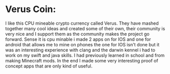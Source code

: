 # Verus Coin:
I like this CPU mineable crypto currency called Verus.
They have mashed together many cool ideas and created some of their own, their community is very nice and I support them as the community makes the project go forward. Sense it is cpu minable i made 2 apps on for IOS and one for android that allows me to mine on phones the one for IOS isn't done but it was an interesting experience with clang  and the darwin kennel i had to work on my swift and java skills. I had previously learned in school and from making Minecraft mods. In the end I made some very interesting proof of concept apps that are only kind of useful.
